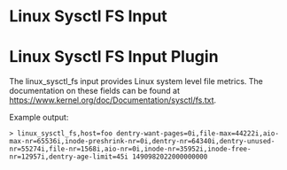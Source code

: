 # Linux Sysctl FS Input
# Linux Sysctl FS Input Plugin

The linux_sysctl_fs input provides Linux system level file metrics. The documentation on these fields can be found at https://www.kernel.org/doc/Documentation/sysctl/fs.txt.

Example output:

```
> linux_sysctl_fs,host=foo dentry-want-pages=0i,file-max=44222i,aio-max-nr=65536i,inode-preshrink-nr=0i,dentry-nr=64340i,dentry-unused-nr=55274i,file-nr=1568i,aio-nr=0i,inode-nr=35952i,inode-free-nr=12957i,dentry-age-limit=45i 1490982022000000000
```
